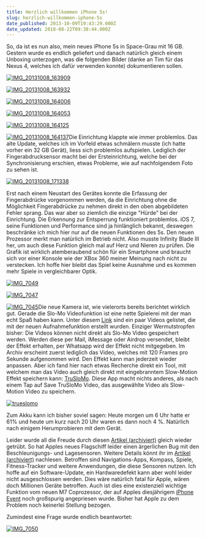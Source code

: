 ```yaml
---
title: Herzlich willkommen iPhone 5s!
slug: herzlich-willkommen-iphone-5s
date_published: 2013-10-09T19:43:29.000Z
date_updated: 2018-08-22T09:38:44.000Z
---
```


So, da ist es nun also, mein neues iPhone 5s in Space-Grau mit 16 GB. Gestern wurde es endlich geliefert und danach natürlich gleich einem Unboxing unterzogen, was die folgenden Bilder (danke an Tim für das Nexus 4, welches ich dafür verwenden konnte) dokumentieren sollen.

[![IMG_20131008_163909](//picdump.thafaker.de/2013/10/IMG_20131008_163909-435x580.jpg)](__GHOST_URL__/herzlich-willkommen-iphone-5s/img_20131008_163909/)

[![IMG_20131008_163932](//picdump.thafaker.de/2013/10/IMG_20131008_163932-580x435.jpg)](__GHOST_URL__/herzlich-willkommen-iphone-5s/img_20131008_163932/)

[![IMG_20131008_164006](//picdump.thafaker.de/2013/10/IMG_20131008_164006-580x435.jpg)](__GHOST_URL__/herzlich-willkommen-iphone-5s/img_20131008_164006/)

[![IMG_20131008_164053](//picdump.thafaker.de/2013/10/IMG_20131008_164053-580x435.jpg)](__GHOST_URL__/herzlich-willkommen-iphone-5s/img_20131008_164053/)

[![IMG_20131008_164125](//picdump.thafaker.de/2013/10/IMG_20131008_164125-580x435.jpg)](__GHOST_URL__/herzlich-willkommen-iphone-5s/img_20131008_164125/)

[![IMG_20131008_164137](//picdump.thafaker.de/2013/10/IMG_20131008_164137-580x435.jpg)](__GHOST_URL__/herzlich-willkommen-iphone-5s/img_20131008_164137/)Die Einrichtung klappte wie immer problemlos. Das alte Update, welches ich im Vorfeld etwas schmälern musste (ich hatte vorher ein 32 GB Gerät), liess sich problemlos aufspielen. Lediglich der Fingerabdrucksensor macht bei der Ersteinrichtung, welche bei der Synchronisierung erschien, etwas Probleme, wie auf nachfolgendem Foto zu sehen ist.

[![IMG_20131008_171338](//picdump.thafaker.de/2013/10/IMG_20131008_171338-435x580.jpg)](__GHOST_URL__/herzlich-willkommen-iphone-5s/img_20131008_171338/)

Erst nach einem Neustart des Gerätes konnte die Erfassung der Fingerabdrücke vorgenommen werden, da die Einrichtung ohne die Möglichkeit Fingerabdrücke zu nehmen direkt in den oben abgebildeten Fehler sprang. Das war aber so ziemlich die einzige "Hürde" bei der Einrichtung. Die Erkennung zur Entsperrung funktioniert problemlos. iOS 7, seine Funktionen und Performance sind ja hinlänglich bekannt, deswegen beschränke ich mich hier nur auf die neuen Funktionen des 5s. Den neuen Prozessor merkt man natürlich im Betrieb nicht. Also musste Infinity Blade III her, um auch diese Funktion gleich mal auf Herz und Nieren zu prüfen. Die Grafik ist wirklich atemberaubend schön für ein Smartphone und braucht sich vor einer Konsole wie der XBox 360 meiner Meinung nach nicht zu verstecken. Ich hoffe hier bleibt das Spiel keine Ausnahme und es kommen mehr Spiele in vergleichbarer Optik.

[![IMG_7049](//picdump.thafaker.de/2013/10/IMG_7049-580x326.png)](__GHOST_URL__/herzlich-willkommen-iphone-5s/img_7049/)

[![IMG_7047](//picdump.thafaker.de/2013/10/IMG_7047-580x326.png)](__GHOST_URL__/herzlich-willkommen-iphone-5s/img_7047/)

[![IMG_7045](//picdump.thafaker.de/2013/10/IMG_7045-580x326.png)](__GHOST_URL__/herzlich-willkommen-iphone-5s/img_7045/)Die neue Kamera ist, wie vielerorts bereits berichtet wirklich gut. Gerade die Slo-Mo Videofunktion ist eine nette Spielerei mit der man echt Spaß haben kann. Unter diesem [Link](http://news.cnet.com/8301-13579_3-57604263-37/15-must-see-slow-motion-iphone-5s-videos/) sind ein paar Videos gelistet, die mit der neuen Aufnahmefunktion erstellt wurden. Einziger Wermutstropfen bisher: Die Videos können nicht direkt als Slo-Mo Video gespeichert werden. Werden diese per Mail, iMessage oder Airdrop versendet, bleibt der Effekt erhalten, per Whatsapp wird der Effekt nicht mitgegeben. Im Archiv erscheint zuerst lediglich das Video, welches mit 120 Frames pro Sekunde aufgenommen wird. Den Effekt kann man jederzeit wieder anpassen. Aber ich fand hier nach etwas Recherche direkt ein Tool, mit welchem man das Video auch gleich direkt mit eingebranntem Slow-Motion Effekt speichern kann: [TruSloMo](https://itunes.apple.com/app/truslomo/id713419894?affId=747172&amp;ign-mpt=uo%3D6&amp;mt=8). Diese App macht nichts anderes, als nach einem Tap auf Save TruSloMo Video, das ausgewählte Video als Slow-Motion Video zu speichern.

[![trueslomo](//picdump.thafaker.de/2013/10/trueslomo-580x390.jpg)](__GHOST_URL__/herzlich-willkommen-iphone-5s/trueslomo/)

Zum Akku kann ich bisher soviel sagen: Heute morgen um 6 Uhr hatte er 61% und heute um kurz nach 20 Uhr waren es dann noch 4 %. Natürlich nach einigem Herumprobieren mit dem Gerät.

Leider wurde all die Freude durch diesen [Artikel (archiviert)](http://web.archive.org/web/20131010111042/http://www.gizmodo.de/2013/10/07/iphone-5s-kompass-und-beschleunigungssensor-macht-probleme.html) gleich wieder getrübt. So hat Apples neues Flagschiff leider einen ärgerlichen Bug mit den Beschleunigungs- und Lagesensoren. Weitere Details könnt ihr im [Artikel (archiviert)](http://web.archive.org/web/20131010111042/http://www.gizmodo.de/2013/10/07/iphone-5s-kompass-und-beschleunigungssensor-macht-probleme.html) nachlesen. Betroffen sind Navigations-Apps, Kompass, Spiele, Fitness-Tracker und weitere Anwendungen, die diese Sensoren nutzen. Ich hoffe auf ein Software-Update, ein Hardwaredefekt kann aber wohl leider nicht ausgeschlossen werden. Dies wäre natürlich fatal für Apple, wären doch Millionen Geräte betroffen. Auch ist dies eine existenziell wichtige Funktion vom neuen M7 Coprozessor, der auf Apples diesjährigem [iPhone Event](__GHOST_URL__/das-war-der-apple-special-iphone-event/) noch großspurig angepriesen wurde. Bisher hat Apple zu dem Problem noch keinerlei Stellung bezogen.

Zumindest eine Frage wurde endlich beantwortet:

[![IMG_7050](//picdump.thafaker.de/2013/10/IMG_7050-326x580.png)](__GHOST_URL__/herzlich-willkommen-iphone-5s/img_7050/)
